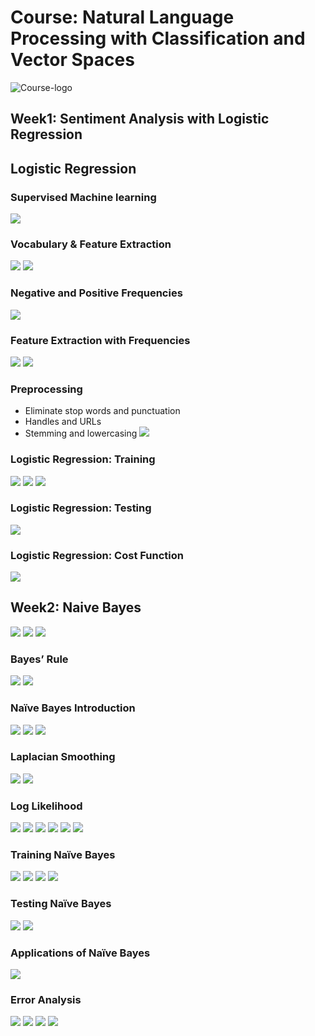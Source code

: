 # Course: Natural Language Processing with Classification and Vector Spaces
![Course-logo](https://deeplearning-assets.s3.amazonaws.com/content/uploads/2020/06/dl.ai-square-logo-1.png)
## Week1: Sentiment Analysis with Logistic Regression

## Logistic Regression
### Supervised Machine learning
![](Figures/Week1/Supervised_ML.png)
<!-- <img src="Figures/Supervised_ML.png" alt="drawing" width="200" height="200" /> -->
### Vocabulary & Feature Extraction
![](Figures/Week1/Feature_extraction.png)
![](Figures/Week1/Sparse_representation.png)
### Negative and Positive Frequencies
![](Figures/Week1/Word_frequency.png)
### Feature Extraction with Frequencies
![](Figures/Week1/PosFreq.png)
![](Figures/Week1/NegFreq.png)
### Preprocessing
- Eliminate stop words and punctuation
- Handles and URLs
- Stemming and lowercasing
  ![](Figures/Week1/Stemming.png)
### Logistic Regression: Training
![](Figures/Week1/Sigmoid.png)
![](Figures/Week1/Train_cost.png)
![](Figures/Week1/Train_LR.png)
### Logistic Regression: Testing
![](Figures/Week1/Test_LR.png)
### Logistic Regression: Cost Function
![](Figures/Week1/Lost_LR.png)

## Week2: Naive Bayes
![](Figures/Week2/ProbPos.png) 
![](Figures/Week2/ProbHappy.png)
![](Figures/Week2/ProbPosHappy.png)
### Bayes’ Rule
![](Figures/Week2/Condition_Prob.png)
![](Figures/Week2/Bayes_rule.png)
### Naïve Bayes Introduction
![](Figures/Week2/Count_Pos_Neg.png)
![](Figures/Week2/Prob_word_Pos.png)
![](Figures/Week2/Naive_Bayes.png)

### Laplacian Smoothing
![](Figures/Week2/Laplacian_Smoothing.png)
![](Figures/Week2/Prob_word_Pos_Laplacian.png)
### Log Likelihood
![](Figures/Week2/Ratio_prob.png)
![](Figures/Week2/Naive_Bayes_Inference.png)
![](Figures/Week2/Log_likelihood.png)
![](Figures/Week2/Calcul_Lambda.png)
![](Figures/Week2/Calcul_Sum_Lambda.png)
![](Figures/Week2/Compare_Ratio_Log_Likelihood.png)
### Training Naïve Bayes
![](Figures/Week2/Train_Step1.png)
![](Figures/Week2/Train_Step2.png)
![](Figures/Week2/Train_Step3&4.png)
![](Figures/Week2/Train_Step5.png)

### Testing Naïve Bayes
![](Figures/Week2/Predict_Naive.png)
![](Figures/Week2/Testing_Naive.png)
### Applications of Naïve Bayes
![](Figures/Week2/Application.png)
### Error Analysis
![](Figures/Week2/Punctuation.png)
![](Figures/Week2/Remove_words.png)
![](Figures/Week2/Word_order.png)
![](Figures/Week2/Adversarial_attacks.png)